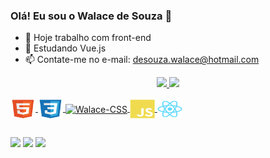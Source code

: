 ### Olá! Eu sou o Walace de Souza 👋

- 🔭 Hoje trabalho com front-end
- 🌱 Estudando Vue.js
- 📫 Contate-me no e-mail: desouza.walace@hotmail.com

<div align="center">
  <a href="https://github.com/walsouza">
  <img height="180em" src="https://github-readme-stats.vercel.app/api?username=walsouza&show_icons=true&theme=dracula&include_all_commits=true&count_private=true"/>
  <img height="180em" src="https://github-readme-stats.vercel.app/api/top-langs/?username=walsouza&layout=compact&langs_count=7&theme=dracula"/>
</div>
<div style="display: inline_block"><br>
  <img align="center" alt="Walace-HTML" height="30" width="40" src="https://raw.githubusercontent.com/devicons/devicon/master/icons/html5/html5-original.svg">
  <img align="center" alt="Walace-CSS" height="30" width="40" src="https://raw.githubusercontent.com/devicons/devicon/master/icons/css3/css3-original.svg">
  <img align="center" alt="Walace-CSS" height="30" width="40" src="https://cdn.jsdelivr.net/gh/devicons/devicon/icons/sass/sass-original.svg">
  <img align="center" alt="Walace-Js" height="30" width="40" src="https://raw.githubusercontent.com/devicons/devicon/master/icons/javascript/javascript-plain.svg">
  <img align="center" alt="Walace-React" height="30" width="40" src="https://raw.githubusercontent.com/devicons/devicon/master/icons/react/react-original.svg">
       
</div>

##

<div> 
  <a href="https://instagram.com/_wallsouza" target="_blank"><img src="https://img.shields.io/badge/-Instagram-%23E4405F?style=for-the-badge&logo=instagram&logoColor=white" target="_blank"></a>
  <a href = "mailto:desouza.walace@hotmail.com"><img src="https://img.shields.io/badge/-Gmail-%23333?style=for-the-badge&logo=gmail&logoColor=white" target="_blank"></a>
  <a href="https://www.linkedin.com/in/walace-de-souza-70a37423b/" target="_blank"><img src="https://img.shields.io/badge/-LinkedIn-%230077B5?style=for-the-badge&logo=linkedin&logoColor=white" target="_blank"></a> 
 
</div>
